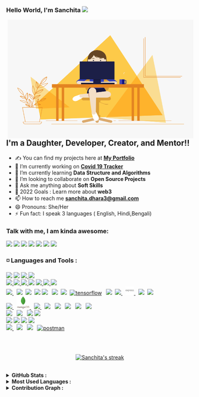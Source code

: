 ### Hello World, I'm Sanchita <img src="https://raw.githubusercontent.com/MartinHeinz/MartinHeinz/master/wave.gif" width="20px">

 <img align="right" alt="GIF" src="./code.gif?raw=true" width="500" height="320" />


## I'm a Daughter, Developer, Creator, and Mentor!!
- ✍ You can find my projects here at **[My Portfolio](https://sanchita.dev)**
- 🔭 I’m currently working on **[Covid 19 Tracker](link)**
- 🌱 I’m currently learning **Data Structure and Algorithms**
- 👯 I’m looking to collaborate on **Open Source Projects** 
- 💬 Ask me anything about **Soft Skills**
- 🥅 2022 Goals : Learn more about **web3**
- 📫 How to reach me **sanchita.dhara3@gmail.com**
- 😄 Pronouns: She/Her
- ⚡ Fun fact: I speak 3 languages ( English, Hindi,Bengali)


### Talk with me, I am kinda awesome:
<!-- Social Icons -->
<p align="left">

<a href = "https://www.linkedin.com/in/subham-raoniar/"><img src="https://img.icons8.com/fluent/30/000000/linkedin.png"/></a>
<a href = "https://twitter.com/subhamraoniar"><img src="https://img.icons8.com/fluent/30/000000/twitter.png"/></a>
<a href = "https://www.instagram.com/subhamraoniar/"><img src="https://img.icons8.com/fluent/30/000000/instagram-new.png"/></a>
<a href = "https://www.youtube.com/channel/UC-NXT1lYAOPa3lrgWXqvuHA"><img src="https://img.icons8.com/color/30/000000/youtube-play.png"/></a>
<a href = "https://www.youtube.com/channel/UC-NXT1lYAOPa3lrgWXqvuHA"><img src="https://img.icons8.com/color-glass/30/null/facebook.png"/></a>
<a href = "https://www.youtube.com/channel/UC-NXT1lYAOPa3lrgWXqvuHA"><img src="https://img.icons8.com/3d-fluency/30/null/gmail.png"/></a>
<a href = "https://www.youtube.com/channel/UC-NXT1lYAOPa3lrgWXqvuHA"><img src="https://img.icons8.com/color/30/null/discord--v2.png"/></a>
<!-- Social Icons End-->


### ◽ Languages and Tools :<br>
<!-- TODO: Make technologies links takes you to repositories -->
 </p> 
  <p align="left">
   <!-- 1. Photoshop --> 
    <a href="https://www.w3.org/html/" target="_blank"><img src="https://img.icons8.com/color/32/null/adobe-photoshop--v1.png"/></a> 
   <!-- 2. Adobe XD --> 
    <a href="https://www.w3.org/html/" target="_blank"><img src="https://img.icons8.com/color/32/null/adobe-xd--v1.png"/></a> 
    <!-- 3. Figma --> 
    <a href="https://www.w3.org/html/" target="_blank"> <img src="https://img.icons8.com/color/30/null/figma--v1.png"/> </a> 
   <!--  4. Adobe Illustrator --> 
    <a href="https://www.w3.org/html/" target="_blank"><img src="https://img.icons8.com/color/32/null/adobe-illustrator--v1.png"/></a> 
    <br>
   <!--  5. VS Code --> 
    <a href="https://www.w3.org/html/" target="_blank"> <img src="https://img.icons8.com/fluency/30/null/visual-studio-code-2019.png"/> </a> 
    <!-- 6. HTML -->
    <a href="https://www.w3.org/html/" target="_blank"> <img src="https://img.icons8.com/color/30/000000/html-5.png"/> </a> 
    <!-- 7. CSS -->
    <a href="https://www.w3schools.com/css/" target="_blank"> <img src="https://img.icons8.com/color/30/000000/css3.png"/> </a> 
    <!-- 8. SASS -->
    <a href="https://www.java.com" target="_blank"> <img src="https://img.icons8.com/color/30/null/sass.png"/></a>
    <!-- 9. SCSS -->
    <a href="https://www.java.com" target="_blank"> <img src="https://img.icons8.com/external-creatype-filed-outline-colourcreatype/30/null/external-document-file-extension-web-format-file-creatype-filed-outline-colourcreatype-8.png"/> </a>
    <!-- 10. Bootstrap -->
    <a href="https://getbootstrap.com" target="_blank"> <img src="https://img.icons8.com/color/30/000000/bootstrap.png"/> </a> 
    <!-- 11. Tailwind CSS -->
    <a href="https://developer.mozilla.org/en-US/docs/Web/JavaScript" target="_blank"> <img src="https://img.icons8.com/color/24/null/tailwind_css.png"/></a> 
    <br>
    <!-- 12. Javascript -->
    <a href="https://developer.mozilla.org/en-US/docs/Web/JavaScript" target="_blank"> <img src="https://img.icons8.com/color/30/000000/javascript.png"/> </a> &nbsp;
    <!-- 13. React JS & React Native -->
    <a href="https://reactjs.org/" target="_blank"> <img src="https://img.icons8.com/color/30/000000/react-native.png"/></a>&nbsp;
    <!-- 14. Next.js = built on React's UI library -->
    <a href="https://reactjs.org/" target="_blank"><img src="https://img.icons8.com/fluency-systems-regular/32/000000/nextjs.png"/></a>&nbsp;
    <!-- 15. Vue -->
    <a href="https://reactjs.org/" target="_blank"> <img src="https://img.icons8.com/external-tal-revivo-color-tal-revivo/28/null/external-vuejs-an-open-source-javascript-framework-for-building-user-interfaces-and-single-page-applications-logo-color-tal-revivo.png"/></a>
    <!-- 16. Nuxt.js = for creating Vue. js applications -->
    <a href="https://reactjs.org/" target="_blank"> <img src="https://img.icons8.com/external-tal-revivo-shadow-tal-revivo/30/null/external-nuxt-js-a-free-and-open-source-web-application-framework-logo-shadow-tal-revivo.png"/></a>&nbsp;&nbsp;
    <!-- 17. Type Script -->
    <a href="https://www.java.com" target="_blank"> <img src="https://img.icons8.com/fluency/28/null/typescript--v1.png"/></a>&nbsp;
    <!-- 18. Angular -->
    <a href="https://www.java.com" target="_blank"> <img src="https://img.icons8.com/external-tal-revivo-shadow-tal-revivo/26/null/external-angular-a-typescript-based-open-source-web-application-framework-logo-shadow-tal-revivo.png"/></a>&nbsp;
    <!-- 19. Tensor Flow -->
    <a href="https://www.tensorflow.org" target="_blank" rel="noreferrer"> <img src="https://www.vectorlogo.zone/logos/tensorflow/tensorflow-icon.svg" alt="tensorflow" width="24" height="24"/></a>
    &nbsp;
    <!-- 20. Jquery -->
    <a href="https://www.java.com" target="_blank"> <img src="https://img.icons8.com/external-tal-revivo-shadow-tal-revivo/20/null/external-jquery-is-a-javascript-library-designed-to-simplify-html-logo-shadow-tal-revivo.png"/></a>&nbsp;
    <!-- 21. Node JS -->
    <a style="padding-right:8px;" href="https://nodejs.org" target="_blank"> <img src="https://img.icons8.com/color/23/000000/nodejs.png"/> </a> 
    <!-- 22. Express JS -->
    <a href="https://expressjs.com" target="_blank"> <img src="https://raw.githubusercontent.com/devicons/devicon/master/icons/express/express-original-wordmark.svg" alt="express" width="23" height="23"/> </a>&nbsp;
    <!-- 23. Nest JS = build Node. JS server-side applications-->
    <a href="https://expressjs.com" target="_blank"> <img src="https://img.icons8.com/color/30/null/nestjs.png"/></a>&nbsp;
    <!-- 24. Redux-->
    <a href="https://redux.js.org" target="_blank"> <img src="https://img.icons8.com/color/30/000000/redux.png"/> </a>
    <br>
    <!-- 25. Python-->
    <a href="https://www.python.org" target="_blank"> <img src="https://img.icons8.com/color/30/000000/python.png"/> </a> &nbsp;
    <!-- 26. MongoDB-->
    <a href="https://www.mongodb.com/" target="_blank"> <img src="https://raw.githubusercontent.com/devicons/devicon/master/icons/mongodb/mongodb-original-wordmark.svg" alt="mongodb" width="35" height="35"/> </a> &nbsp;
    <!-- 27. MySql-->
    <a style="padding-right:8px;" href="https://www.mysql.com/" target="_blank"> <img src="https://img.icons8.com/fluent/40/000000/mysql-logo.png"/> </a>
    <!-- 28. SQL-->
    <a style="padding-right:8px;" href="https://www.mysql.com/" target="_blank"> <img src="https://img.icons8.com/color/30/null/microsoft-sql-server.png"/></a>
    <!-- 29. Oracle-->
    <a style="padding-right:8px;" href="https://www.mysql.com/" target="_blank"><img src="https://img.icons8.com/color/30/null/oracle-logo.png"/></a>
    <!-- 30. GraphQL-->
    <a style="padding-right:8px;" href="https://www.mysql.com/" target="_blank"><img src="https://img.icons8.com/color/30/null/graphql.png"/></a>
    <!-- 31. PostgreSql-->
    <a style="padding-right:8px;" href="https://www.mysql.com/" target="_blank"><img src="https://img.icons8.com/color/28/null/postgreesql.png"/></a>
    <!-- 32. Firebase-->
    <a href="https://firebase.google.com/" target="_blank"> <img src="https://img.icons8.com/color/30/000000/firebase.png"/> </a> 
    <!-- 33. Socket io-->
    <br>
    <!-- 34. C-->
    <a href="https://firebase.google.com/" target="_blank"><img src="https://img.icons8.com/color/30/null/c-programming.png"/></a> &nbsp;
    <!-- 35. C++-->
    <a href="https://firebase.google.com/" target="_blank"><img src="https://img.icons8.com/color/30/null/c-plus-plus-logo.png"/></a> &nbsp;
    <!-- 36. C#(c sharp)-->
    <a href="https://firebase.google.com/" target="_blank"><img src="https://img.icons8.com/color/30/null/c-sharp-logo-2.png"/></a> 
    <!-- 37. .net core -->
    <a href="https://firebase.google.com/" target="_blank"><img src="https://img.icons8.com/color/32/null/net-framework.png"/></a>
    <br> 
    <!-- 28. Dart-->
    <a href="https://firebase.google.com/" target="_blank"><img src="https://img.icons8.com/color/32/null/dart.png"/></a> 
    <!-- 38. Flutter-->
    <a href="https://firebase.google.com/" target="_blank"><img src="https://img.icons8.com/color/28/null/flutter.png"/></a>
    <!-- 28. Kotlin-->
    <a href="https://firebase.google.com/" target="_blank"><img src="https://img.icons8.com/color/30/null/kotlin.png"/></a>
    <!-- 39. Java-->
    <a href="https://www.java.com" target="_blank"> <img src="https://img.icons8.com/color/30/000000/java-coffee-cup-logo.png"/> </a>
    <br>
    <!-- 40. Git-->
    <a href="https://git-scm.com/" target="_blank"> <img src="https://img.icons8.com/color/30/000000/git.png"/> </a> &nbsp;
    <!-- 41. Github-->
    <a href="https://git-scm.com/" target="_blank"><img src="https://img.icons8.com/color/30/null/github--v1.png"/></a> &nbsp;
    <!-- 42. Gitlab-->
    <a href="https://git-scm.com/" target="_blank"><img src="https://img.icons8.com/color/30/null/gitlab.png"/></a> &nbsp;
    <!-- 43. Postman-->
    <a href="https://postman.com" target="_blank"> <img src="https://www.vectorlogo.zone/logos/getpostman/getpostman-icon.svg" alt="postman" width="28" height="28"/> </a> 
       
  </p>
<!-- End.. -->


<br />
<br />



<!-- 1st Statistics -->
<p align="center">
    <a href="https://github.com/SanchitaM2/github-readme-streak-stats">
        <img title="🔥 Get streak stats for your profile at git.io/streak-stats" alt="Sanchita's streak" src="https://github-readme-streak-stats.herokuapp.com/?user=SanchitaM2&theme=deafult&hide_border=false&stroke=0000&background=#fffefe"/>
    </a>
</p>



<!-- 2nd Statistics -->
<br/>
<details>
  <br/>
  <br/>
  <summary><b> GitHub Stats : </b></summary>
  <p align="center"> 
  <a href="https://github.com/SanchitaM2/github-readme-stats"><img alt="Sanchita's Github Stats" src="https://github-readme-stats.vercel.app/api?username=SanchitaM2&show_icons=true&count_private=true&theme=flag-india&hide_border=true&bg_color=#fffcfc" /></a>
  </p>
  
</details>



<!-- 3rd Statistics -->
<details>
  <br/>
  <summary><b>Most Used Languages :</b></summary>
<p align="center">
<a href="https://github.com/SanchitaM2/github-readme-stats"><img alt="Sanchita's Top Languages" src="https://github-readme-stats.vercel.app/api/top-langs/?username=arsentieva&langs_count=8&count_private=true&layout=compact&theme=default&hide_border=true&bg_color=#fffcfc" /></a>
</p>
<b>Note :</b> Top languages is only a metric of the languages my public code consists of and doesn't reflect experience or skill level.
</details>








<!-- 4th Statistics -->
<details>
<summary><b>Contribution Graph :</b></summary>
<br/>
<br/>
<p align="center">
<a href="https://github.com/SanchitaM2/github-readme-activity-graph"><img alt="Sanchita's Activity Graph" src="https://activity-graph.herokuapp.com/graph?username=SanchitaM2&bg_color=fffcfc&color=A4DE04&line=FB8500&point=A4DE04&hide_border=true" /></a>
</p>
</details>



<!-- 5th Statistics -->
<!-- Snake Grid SVG -->
<!-- <details>
<summary><b>Contributions :</b></summary>
<br/> -->
<!-- ![Snake animation](https://github.com/SanchitaM2/grid_snake/blob/main/grids_snkae.svg?short_path=e85703b) -->
<!-- </details> -->





[website]: https://sanchita.dev/
[youtube]: https://www.youtube.com/@Sanchita_Dhara/
[instagram]: https://www.instagram.com/@sanchita__dhara/
[linkedin]: https://linkedin.com/in/annaarsentieva
[portfolio]: https://sanchita.dev/











<br>
<br>
<br>
<br>

<!-- Language New -->
    
  
 

<!-- Language New End-->